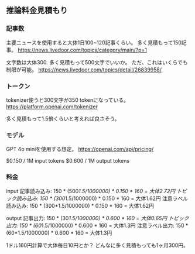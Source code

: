 

## 推論料金見積もり
### 記事数
主要ニュースを使用すると大体1日100~120記事くらい。
多く見積もって150記事。
https://news.livedoor.com/topics/category/main/?p=1

文字数は大体300. 多く見積もって500文字でいいか。
ただ、これはいくらでも制限が可能。
https://news.livedoor.com/topics/detail/26839958/

### トークン
tokenizer使うと300文字が350 tokenになっている。
https://platform.openai.com/tokenizer

多く見積もって1.5倍くらいと考えれば良さそう。

### モデル
GPT 4o miniを使用する想定。
https://openai.com/api/pricing/ 

$0.150 / 
1M input tokens
$0.600 / 
1M output tokens

### 料金
input
記事読み込み: 150 * (500*1.5/1000000) * 0.150 * 160 = 大体2.72円
トピック読み込み: 150 * (300*1.5/1000000) * 0.150 * 160 = 大体1.62円
注意ラベル読み込み: 150 * (300*1.5/1000000) * 0.150 * 160 = 大体1.62円

output
記事出力: 150 * (30*1.5/1000000) * 0.600 * 160 = 大体0.65円
トピック出力: 150 * (60*1.5/1000000) * 0.600 * 160 = 大体1.3円
注意ラベル出力: 150 * (60*1.5/1000000) * 0.600 * 160 = 大体1.3円

1ドル160円計算で大体毎日10円とか？
どんなに多く見積もっても1ヶ月300円。
